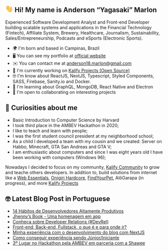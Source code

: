 <img src="https://github.com/tairosonloa/tairosonloa/blob/main/assets/wave.gif?raw=true" width="25px"/> Hi! My name is Anderson “Yagasaki” Marlon
----------------------------

Experienced Software Development Analyst and Front-end Developer building scalable systems and applications in the Financial Technology (Fintech), Affiliate System, Brewery, Healthcare, Journalism, Sustainability, Sales/Entrepreneurship, Podcasts and eSports (Electronic Sports).

- 🌍  I'm born and based in Campinas, Brazil
- 🖥️  You can see my portfolio at [official website](http://yagasaki.vercel.app/curriculum)
- ✉️  You can contact me at [anderson18.marlon@gmail.com](mailto:anderson18.marlon@gmail.com)
- 🚀  I'm currently working on [Kalify Projects (Open Source)](http://kalify.vercel.app/projetos)
- 🤓  I'm know about ReactJS, NextJS, Typescript, Styled Components, SASS, Firebase, Sanity.io and Docker.
- 🧠  I'm learning about GraphQL, MongoDB, React Native and Electron
- 🤝  I'm open to collaborating on interesting projects

🚀 Curiosities about me
----------------------------

- Basic Introduction to Computer Science by Harvard
- I took third place in the AMBEV Hackathon in 2020;
- I like to teach and learn with people;
- I was the first student council president at my neighborhood school;
- As a child I developed a team with my cousin and we created: Server on Habbo, Minecraft, GTA San Andreas and GTA V;
- I am enthusiastic about computers and since I was eight years old I have been working with computers (Windows 96);

Nowadays I decided to focus on my community, [Kalify Community](https://discord.gg/jhSepmE7nN) to grow and teache others developers. In addition to, build solutions from internet like a [Web Essentials](https://webessentials.com.br), [Onigiri Hardcore](https://onigirihardcore.vercel.app), [FindYourPet](https://findyourpet.vercel.app), AlôGarapa (in progress), and more [Kalify Projects](https://kalify.vercel.app/projetos)

🤓 Latest Blog Post in Portuguese
----------------------------
- [14 Hábitos de Desenvolvedores Altamente Produtivos](https://yagasaki.vercel.app/blog/habitos-desenvolvedores-produtivos)
- [Jhenny’s Book - Uma homenagem em app](https://yagasaki.vercel.app/blog/jhennys-book-uma-homenagem-em-app)
- [Conheça sobre Developer Relations (#DevRel)](https://yagasaki.vercel.app/blog/conheca-sobre-developer-relations)
- [Front-end, Back-end, Fullstack, o que é e para onde ir?](https://yagasaki.vercel.app/blog/front-end-back-end-full-stack-o-que-e-e-para-onde-ir)
- [Minha experiência com o desenvolvimento do blog com NextJS](https://yagasaki.vercel.app/blog/minha-experiencia-com-o-desenvolvimento-do-blog-com-nextjs)
- [Como conseguir experiência sendo Júnior/Iniciante](https://yagasaki.vercel.app/blog/como-conseguir-experiencia-sendo-junior-iniciante)
- [3º Lugar no Hackathon pela AMBEV em parceria com a Shawee](https://yagasaki.vercel.app/blog/3-lugar-no-hackathon-pela-ambev-em-parceria-com-a-shawee)
